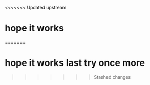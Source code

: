 <<<<<<< Updated upstream
# hope it works
=======
# hope it works last try once more
>>>>>>> Stashed changes
